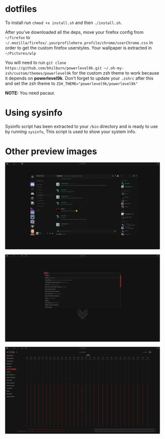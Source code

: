 # dotfiles
To install run `chmod +x install.sh` and then `./install.sh`.

After you've downloaded all the deps, move your firefox config from `~/firefox` to `~/.mozilla/firefox/.yourprofilehere.profile/chrome/userChrome.css` in order to get the custom firefox userstyles.
Your wallpaper is extracted in `~/Pictures/wlp`

You will need to run `git clone https://github.com/bhilburn/powerlevel9k.git ~/.oh-my-zsh/custom/themes/powerlevel9k` for the custom zsh theme to work because it depends on **powerlevel9k**.
Don't forget to update your `.zshrc` after this and set the zsh theme to `ZSH_THEME="powerlevel9k/powerlevel9k"`

**NOTE:** You need pacaur.

# Using sysinfo
Sysinfo script has been extracted to your `/bin` directory and is ready to use by running `sysinfo`,
This script is used to show your system info.

# Other preview images
![img2](https://raw.githubusercontent.com/Vixtron/dotfiles/master/Images/deerdiscord.png)

![img3](https://raw.githubusercontent.com/Vixtron/dotfiles/master/Images/deerrofi.png)

![img4](https://raw.githubusercontent.com/Vixtron/dotfiles/master/Images/deereq.png)
